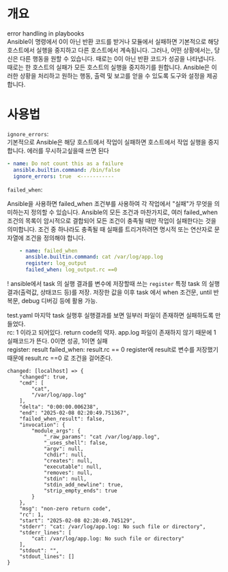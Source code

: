 # 개요
error handling in playbooks  
Ansible이 명령에서 0이 아닌 반환 코드를 받거나 모듈에서 실패하면 기본적으로 해당 호스트에서 실행을 중지하고 다른 호스트에서 계속됩니다. 
그러나, 어떤 상황에서는, 당신은 다른 행동을 원할 수 있습니다. 
때로는 0이 아닌 반환 코드가 성공을 나타냅니다. 
때로는 한 호스트의 실패가 모든 호스트의 실행을 중지하기를 원합니다.
Ansible은 이러한 상황을 처리하고 원하는 행동, 출력 및 보고를 얻을 수 있도록 도구와 설정을 제공합니다.


# 사용법

`ignore_errors`:  
기본적으로 Ansible은 해당 호스트에서 작업이 실패하면 호스트에서 작업 실행을 중지합니다. 
에러를 무시하고싶을때 쓰면 된다

```yaml
- name: Do not count this as a failure
  ansible.builtin.command: /bin/false
  ignore_errors: true  <-----------
```

`failed_when`:

Ansible을 사용하면 failed_when 조건부를 사용하여 각 작업에서 "실패"가 무엇을 의미하는지 정의할 수 있습니다. 
Ansible의 모든 조건과 마찬가지로, 여러 failed_when 조건의 목록이 암시적으로 결합되어 모든 조건이 충족될 때만 작업이 실패한다는 것을 의미합니다.
조건 중 하나라도 충족될 때 실패를 트리거하려면 명시적 또는 연산자로 문자열에 조건을 정의해야 합니다.

```yml
    - name: failed_when
      ansible.builtin.command: cat /var/log/app.log
      register: log_output
      failed_when: log_output.rc ==0
```

! ansible에서 task 의 실행 결과를 변수에 저장할때 쓰는 `register`
특정 task 의 실행결과(출력값, 상태코드 등)를 저장.
저장한 값을 이후 task 에서 when 조건문, until 반복문, debug 디버깅 등에 활용 가능.


test.yaml 마지막 task 실행후 실행결과를 보면 일부러 파일이 존재하면 실패하도록 만들었다.  
rc: 1 이라고 되어있다. return code의 약자.
app.log 파일이 존재하지 않기 때문에 1 실패코드가 뜬다. 0이면 성공, 1이면 실패  
register: result
failed_when: result.rc == 0
register에 result로 변수를 저장했기때문에 result.rc ==0 로 조건을 걸어준다.  
```console
changed: [localhost] => {
    "changed": true,
    "cmd": [
        "cat",
        "/var/log/app.log"
    ],
    "delta": "0:00:00.006238",
    "end": "2025-02-08 02:20:49.751367",
    "failed_when_result": false,
    "invocation": {
        "module_args": {
            "_raw_params": "cat /var/log/app.log",
            "_uses_shell": false,
            "argv": null,
            "chdir": null,
            "creates": null,
            "executable": null,
            "removes": null,
            "stdin": null,
            "stdin_add_newline": true,
            "strip_empty_ends": true
        }
    },
    "msg": "non-zero return code",
    "rc": 1,
    "start": "2025-02-08 02:20:49.745129",
    "stderr": "cat: /var/log/app.log: No such file or directory",
    "stderr_lines": [
        "cat: /var/log/app.log: No such file or directory"
    ],
    "stdout": "",
    "stdout_lines": []
}

```

